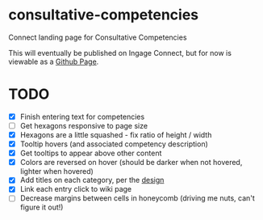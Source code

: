 # consultative-competencies
Connect landing page for Consultative Competencies

This will eventually be published on Ingage Connect, but for now is viewable as a [Github Page](https://ingagegroup.github.io/consultative-competencies/).

# TODO
- [X] Finish entering text for competencies
- [ ] Get hexagons responsive to page size
- [X] Hexagons are a little squashed - fix ratio of height / width
- [X] Tooltip hovers (and associated competency description)
- [X] Get tooltips to appear above other content
- [X] Colors are reversed on hover (should be darker when not hovered, lighter when hovered)
- [X] Add titles on each category, per the [design](https://ingagegroup.github.io/consultative-competencies/consultative-competencies-design.png)
- [X] Link each entry click to wiki page
- [ ] Decrease margins between cells in honeycomb (driving me nuts, can't figure it out!)